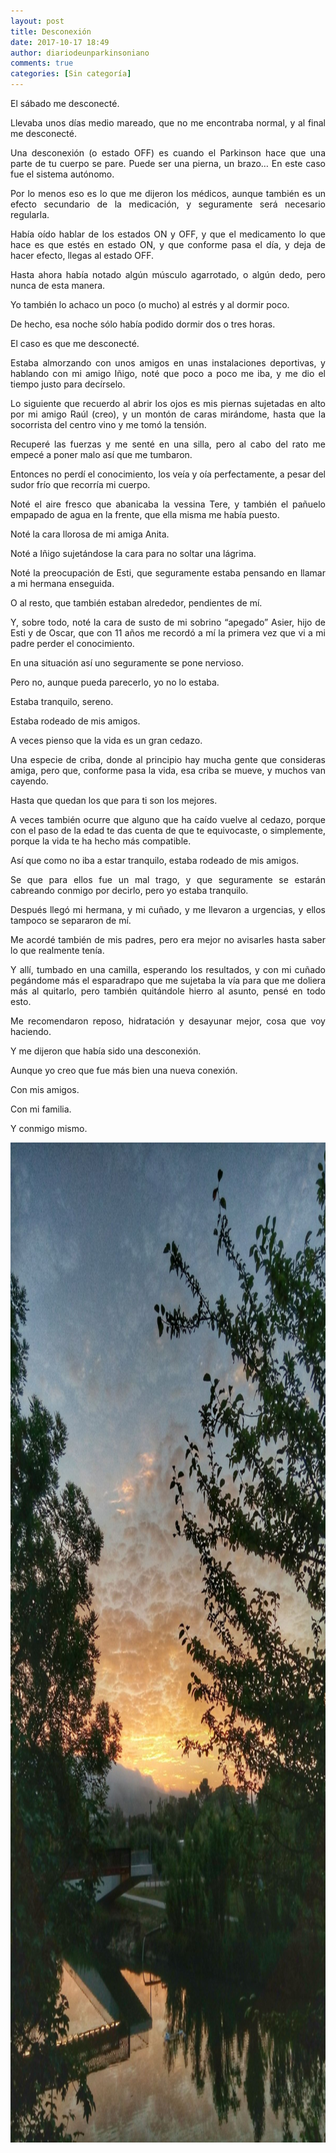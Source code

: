 ```yaml
---
layout: post
title: Desconexión
date: 2017-10-17 18:49
author: diariodeunparkinsoniano
comments: true
categories: [Sin categoría]
---
```

<p style="text-align:justify;">El sábado me desconecté.</p>
<p style="text-align:justify;">Llevaba unos días medio mareado, que no me encontraba normal, y al final me desconecté.</p>
<p style="text-align:justify;">Una desconexión (o estado OFF) es cuando el Parkinson hace que una parte de tu cuerpo se pare. Puede ser una pierna, un brazo… En este caso fue el sistema autónomo.</p>
<p style="text-align:justify;">Por lo menos eso es lo que me dijeron los médicos, aunque también es un efecto secundario de la medicación, y seguramente será necesario regularla.</p>
<p style="text-align:justify;">Había oído hablar de los estados ON y OFF, y que el medicamento lo que hace es que estés en estado ON, y que conforme pasa el día, y deja de hacer efecto, llegas al estado OFF.</p>
<p style="text-align:justify;">Hasta ahora había notado algún músculo agarrotado, o algún dedo, pero nunca de esta manera.</p>
<p style="text-align:justify;">Yo también lo achaco un poco (o mucho) al estrés y al dormir poco.</p>
<p style="text-align:justify;">De hecho, esa noche sólo había podido dormir dos o tres horas.</p>
<p style="text-align:justify;">El caso es que me desconecté.</p>
<p style="text-align:justify;">Estaba almorzando con unos amigos en unas instalaciones deportivas, y hablando con mi amigo Iñigo, noté que poco a poco me iba, y me dio el tiempo justo para decírselo.</p>
<p style="text-align:justify;">Lo siguiente que recuerdo al abrir los ojos es mis piernas sujetadas en alto por mi amigo Raúl (creo), y un montón de caras mirándome, hasta que la socorrista del centro vino y me tomó la tensión.</p>
<p style="text-align:justify;">Recuperé las fuerzas y me senté en una silla, pero al cabo del rato me empecé a poner malo así que me tumbaron.</p>
<p style="text-align:justify;">Entonces no perdí el conocimiento, los veía y oía perfectamente, a pesar del sudor frío que recorría mi cuerpo.</p>
<p style="text-align:justify;">Noté el aire fresco que abanicaba la vessina Tere, y también el pañuelo empapado de agua en la frente, que ella misma me había puesto.</p>
<p style="text-align:justify;">Noté la cara llorosa de mi amiga Anita.</p>
<p style="text-align:justify;">Noté a Iñigo sujetándose la cara para no soltar una lágrima.</p>
<p style="text-align:justify;">Noté la preocupación de Esti, que seguramente estaba pensando en llamar a mi hermana enseguida.</p>
<p style="text-align:justify;">O al resto, que también estaban alrededor, pendientes de mí.</p>
<p style="text-align:justify;">Y, sobre todo, noté la cara de susto de mi sobrino “apegado” Asier, hijo de Esti y de Oscar, que con 11 años me recordó a mí la primera vez que vi a mi padre perder el conocimiento.</p>
<p style="text-align:justify;">En una situación así uno seguramente se pone nervioso.</p>
<p style="text-align:justify;">Pero no, aunque pueda parecerlo, yo no lo estaba.</p>
<p style="text-align:justify;">Estaba tranquilo, sereno.</p>
<p style="text-align:justify;">Estaba rodeado de mis amigos.</p>
<p style="text-align:justify;">A veces pienso que la vida es un gran cedazo.</p>
<p style="text-align:justify;">Una especie de criba, donde al principio hay mucha gente que consideras amiga, pero que, conforme pasa la vida, esa criba se mueve, y muchos van cayendo.</p>
<p style="text-align:justify;">Hasta que quedan los que para ti son los mejores.</p>
<p style="text-align:justify;">A veces también ocurre que alguno que ha caído vuelve al cedazo, porque con el paso de la edad te das cuenta de que te equivocaste, o simplemente, porque la vida te ha hecho más compatible.</p>
<p style="text-align:justify;">Así que como no iba a estar tranquilo, estaba rodeado de mis amigos.</p>
<p style="text-align:justify;">Se que para ellos fue un mal trago, y que seguramente se estarán cabreando conmigo por decirlo, pero yo estaba tranquilo.</p>
<p style="text-align:justify;">Después llegó mi hermana, y mi cuñado, y me llevaron a urgencias, y ellos tampoco se separaron de mí.</p>
<p style="text-align:justify;">Me acordé también de mis padres, pero era mejor no avisarles hasta saber lo que realmente tenía.</p>
<p style="text-align:justify;">Y allí, tumbado en una camilla, esperando los resultados, y con mi cuñado pegándome más el esparadrapo que me sujetaba la vía para que me doliera más al quitarlo, pero también quitándole hierro al asunto, pensé en todo esto.</p>
<p style="text-align:justify;">Me recomendaron reposo, hidratación y desayunar mejor, cosa que voy haciendo.</p>
<p style="text-align:justify;">Y me dijeron que había sido una desconexión.</p>
<p style="text-align:justify;">Aunque yo creo que fue más bien una nueva conexión.</p>
<p style="text-align:justify;">Con mis amigos.</p>
<p style="text-align:justify;">Con mi familia.</p>
<p style="text-align:justify;">Y conmigo mismo.</p>
<img class="img-fluid"  clasXs="alignnone size-full wp-image-444" src="/assets/images/2017/10/img-20170613-wa0001.jpg" alt="IMG-20170613-WA0001" width="1200" height="1600" />
